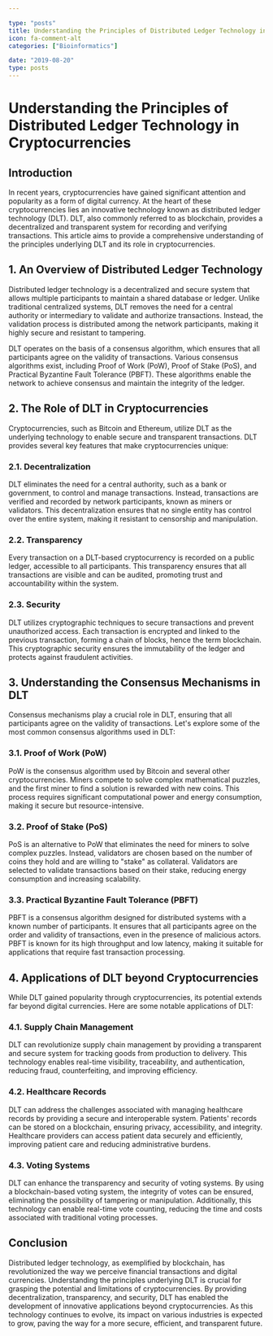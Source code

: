 ```yaml
---

type: "posts"
title: Understanding the Principles of Distributed Ledger Technology in Cryptocurrencies
icon: fa-comment-alt
categories: ["Bioinformatics"]

date: "2019-08-20"
type: posts
---
```





# Understanding the Principles of Distributed Ledger Technology in Cryptocurrencies

## Introduction

In recent years, cryptocurrencies have gained significant attention and popularity as a form of digital currency. At the heart of these cryptocurrencies lies an innovative technology known as distributed ledger technology (DLT). DLT, also commonly referred to as blockchain, provides a decentralized and transparent system for recording and verifying transactions. This article aims to provide a comprehensive understanding of the principles underlying DLT and its role in cryptocurrencies.

## 1. An Overview of Distributed Ledger Technology

Distributed ledger technology is a decentralized and secure system that allows multiple participants to maintain a shared database or ledger. Unlike traditional centralized systems, DLT removes the need for a central authority or intermediary to validate and authorize transactions. Instead, the validation process is distributed among the network participants, making it highly secure and resistant to tampering.

DLT operates on the basis of a consensus algorithm, which ensures that all participants agree on the validity of transactions. Various consensus algorithms exist, including Proof of Work (PoW), Proof of Stake (PoS), and Practical Byzantine Fault Tolerance (PBFT). These algorithms enable the network to achieve consensus and maintain the integrity of the ledger.

## 2. The Role of DLT in Cryptocurrencies

Cryptocurrencies, such as Bitcoin and Ethereum, utilize DLT as the underlying technology to enable secure and transparent transactions. DLT provides several key features that make cryptocurrencies unique:

### 2.1. Decentralization

DLT eliminates the need for a central authority, such as a bank or government, to control and manage transactions. Instead, transactions are verified and recorded by network participants, known as miners or validators. This decentralization ensures that no single entity has control over the entire system, making it resistant to censorship and manipulation.

### 2.2. Transparency

Every transaction on a DLT-based cryptocurrency is recorded on a public ledger, accessible to all participants. This transparency ensures that all transactions are visible and can be audited, promoting trust and accountability within the system.

### 2.3. Security

DLT utilizes cryptographic techniques to secure transactions and prevent unauthorized access. Each transaction is encrypted and linked to the previous transaction, forming a chain of blocks, hence the term blockchain. This cryptographic security ensures the immutability of the ledger and protects against fraudulent activities.

## 3. Understanding the Consensus Mechanisms in DLT

Consensus mechanisms play a crucial role in DLT, ensuring that all participants agree on the validity of transactions. Let's explore some of the most common consensus algorithms used in DLT:

### 3.1. Proof of Work (PoW)

PoW is the consensus algorithm used by Bitcoin and several other cryptocurrencies. Miners compete to solve complex mathematical puzzles, and the first miner to find a solution is rewarded with new coins. This process requires significant computational power and energy consumption, making it secure but resource-intensive.

### 3.2. Proof of Stake (PoS)

PoS is an alternative to PoW that eliminates the need for miners to solve complex puzzles. Instead, validators are chosen based on the number of coins they hold and are willing to "stake" as collateral. Validators are selected to validate transactions based on their stake, reducing energy consumption and increasing scalability.

### 3.3. Practical Byzantine Fault Tolerance (PBFT)

PBFT is a consensus algorithm designed for distributed systems with a known number of participants. It ensures that all participants agree on the order and validity of transactions, even in the presence of malicious actors. PBFT is known for its high throughput and low latency, making it suitable for applications that require fast transaction processing.

## 4. Applications of DLT beyond Cryptocurrencies

While DLT gained popularity through cryptocurrencies, its potential extends far beyond digital currencies. Here are some notable applications of DLT:

### 4.1. Supply Chain Management

DLT can revolutionize supply chain management by providing a transparent and secure system for tracking goods from production to delivery. This technology enables real-time visibility, traceability, and authentication, reducing fraud, counterfeiting, and improving efficiency.

### 4.2. Healthcare Records

DLT can address the challenges associated with managing healthcare records by providing a secure and interoperable system. Patients' records can be stored on a blockchain, ensuring privacy, accessibility, and integrity. Healthcare providers can access patient data securely and efficiently, improving patient care and reducing administrative burdens.

### 4.3. Voting Systems

DLT can enhance the transparency and security of voting systems. By using a blockchain-based voting system, the integrity of votes can be ensured, eliminating the possibility of tampering or manipulation. Additionally, this technology can enable real-time vote counting, reducing the time and costs associated with traditional voting processes.

## Conclusion

Distributed ledger technology, as exemplified by blockchain, has revolutionized the way we perceive financial transactions and digital currencies. Understanding the principles underlying DLT is crucial for grasping the potential and limitations of cryptocurrencies. By providing decentralization, transparency, and security, DLT has enabled the development of innovative applications beyond cryptocurrencies. As this technology continues to evolve, its impact on various industries is expected to grow, paving the way for a more secure, efficient, and transparent future.